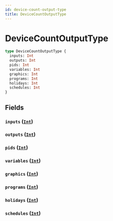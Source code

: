 ```yaml
---
id: device-count-output-type
title: DeviceCountOutputType
---
```


 # DeviceCountOutputType





```graphql
type DeviceCountOutputType {
  inputs: Int
  outputs: Int
  pids: Int
  variables: Int
  graphics: Int
  programs: Int
  holidays: Int
  schedules: Int
}
```


## Fields

### `inputs` ([`Int`](/scalars/int))




### `outputs` ([`Int`](/scalars/int))




### `pids` ([`Int`](/scalars/int))




### `variables` ([`Int`](/scalars/int))




### `graphics` ([`Int`](/scalars/int))




### `programs` ([`Int`](/scalars/int))




### `holidays` ([`Int`](/scalars/int))




### `schedules` ([`Int`](/scalars/int))






